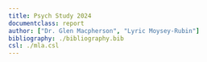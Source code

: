 ```yaml
---
title: Psych Study 2024
documentclass: report
author: ["Dr. Glen Macpherson", "Lyric Moysey-Rubin"]
bibliography: ./bibliography.bib
csl: ./mla.csl
---
```

